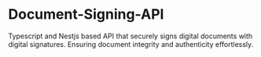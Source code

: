 # Document-Signing-API
Typescript and Nestjs based API that securely signs digital documents with digital signatures. Ensuring document integrity and authenticity effortlessly. 
